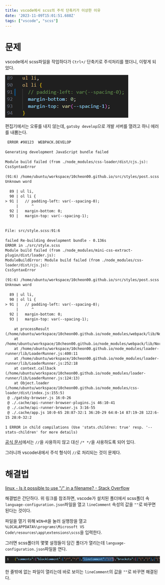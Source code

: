 ```yaml
---
title: vscode에서 scss의 주석 단축키가 이상한 이유
date: '2023-11-09T15:01:51.688Z'
tags: ["vscode", "scss"]
---
```


# 문제

vscode에서 scss파일을 작업하다가 `Ctrl+/` 단축키로 주석처리를 했더니, 이렇게 되었다.

![Alt text](image.png)

편집기에서는 오류를 내지 않는데, `gatsby develop`으로 개발 서버를 열려고 하니 에러를 내뿜는다.

```shell
 ERROR #98123  WEBPACK.DEVELOP

Generating development JavaScript bundle failed

Module build failed (from ./node_modules/css-loader/dist/cjs.js):
CssSyntaxError

(91:6) /home/ubuntu/workspace/10cheon00.github.io/src/styles/post.scss Unknown word

  89 | ul li,
  90 | ol li {
> 91 |   // padding-left: var(--spacing-0);
     |      ^
  92 |   margin-bottom: 0;
  93 |   margin-top: var(--spacing-1);


File: src/style.scss:91:6

failed Re-building development bundle - 0.136s
ERROR in ./src/style.scss
Module build failed (from ./node_modules/mini-css-extract-plugin/dist/loader.js):
ModuleBuildError: Module build failed (from ./node_modules/css-loader/dist/cjs.js):
CssSyntaxError

(91:6) /home/ubuntu/workspace/10cheon00.github.io/src/styles/post.scss Unknown word

  89 | ul li,
  90 | ol li {
> 91 |   // padding-left: var(--spacing-0);
     |      ^
  92 |   margin-bottom: 0;
  93 |   margin-top: var(--spacing-1);

    at processResult (/home/ubuntu/workspace/10cheon00.github.io/node_modules/webpack/lib/NormalModule.js:764:19)
    at /home/ubuntu/workspace/10cheon00.github.io/node_modules/webpack/lib/NormalModule.js:866:5
    at /home/ubuntu/workspace/10cheon00.github.io/node_modules/loader-runner/lib/LoaderRunner.js:400:11
    at /home/ubuntu/workspace/10cheon00.github.io/node_modules/loader-runner/lib/LoaderRunner.js:252:18
    at context.callback (/home/ubuntu/workspace/10cheon00.github.io/node_modules/loader-runner/lib/LoaderRunner.js:124:13)
    at Object.loader (/home/ubuntu/workspace/10cheon00.github.io/node_modules/css-loader/dist/index.js:155:5)
 @ ./gatsby-browser.js 16:0-26
 @ ./.cache/api-runner-browser-plugins.js 46:10-41
 @ ./.cache/api-runner-browser.js 3:16-55
 @ ./.cache/app.js 10:0-65 28:87-32:1 36:20-29 64:0-14 87:19-28 122:6-15 28:0-32:2

1 ERROR in child compilations (Use 'stats.children: true' resp. '--stats-children' for more details)
```

[공식 문서](https://sass-lang.com/documentation/syntax/comments/)에서는 `//`을 사용하지 않고 대신 `/* */`을 사용하도록 되어 있다.

그러니까 vscode내에서 주석 형식이 `//`로 처리되는 것이 문제다.


# 해결법


[linux - Is it possible to use "/" in a filename? - Stack Overflow](https://stackoverflow.com/a/68745974) 

해결법은 간단하다. 위 링크를 참조하면, vscode가 설치된 폴더에서 scss폴더 속 `language-configuration.json`파일을 열고 `lineComment` 속성의 값을 `""`로 바꾸면 된다는 것이다.

파일을 열기 위해 `WIN+R`을 눌러 실행창을 열고 `%LOCALAPPDATA%\programs\Microsoft VS Code\resources\app\extensions\scss`을 입력한다.

그러면 scss폴더의 몇몇 설정들이 담긴 폴더가 열리는데 `language-configuration.json`파일을 연다.

![Alt text](image-1.png)

한 줄밖에 없는 파일이 열리는데 바로 보이는 `lineComment`의 값을 `""`로 바꾸면 해결된다.